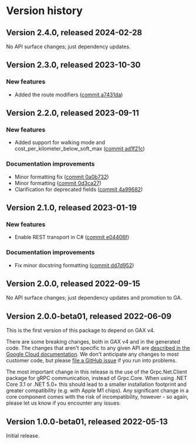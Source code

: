 # Version history

## Version 2.4.0, released 2024-02-28

No API surface changes; just dependency updates.

## Version 2.3.0, released 2023-10-30

### New features

- Added the route modifiers ([commit a7431da](https://github.com/googleapis/google-cloud-dotnet/commit/a7431dad485ead7d2e60dbcd4cff258d0898611f))

## Version 2.2.0, released 2023-09-11

### New features

- Added support for walking mode and cost_per_kilometer_below_soft_max ([commit ad1f21c](https://github.com/googleapis/google-cloud-dotnet/commit/ad1f21c26a890aa20f68e8521b2746a8427996cb))

### Documentation improvements

- Minor formatting fix ([commit 0a0b732](https://github.com/googleapis/google-cloud-dotnet/commit/0a0b732a4e07f18f70085b524af978cbf79a2a57))
- Minor formatting ([commit 0d3ca27](https://github.com/googleapis/google-cloud-dotnet/commit/0d3ca27514dd40c9f0325692508c991b3eeeb350))
- Clarification for deprecated fields ([commit 4a99682](https://github.com/googleapis/google-cloud-dotnet/commit/4a99682d647b486f3eca9154452779a693565f16))

## Version 2.1.0, released 2023-01-19

### New features

- Enable REST transport in C# ([commit e04406f](https://github.com/googleapis/google-cloud-dotnet/commit/e04406fbc8700134ab6955e5244a5f2924a16a0a))

### Documentation improvements

- Fix minor docstring formatting ([commit dd7d952](https://github.com/googleapis/google-cloud-dotnet/commit/dd7d952d23d4fb91815edcbca9f15e6462158b23))

## Version 2.0.0, released 2022-09-15

No API surface changes; just dependency updates and promotion to GA.

## Version 2.0.0-beta01, released 2022-06-09

This is the first version of this package to depend on GAX v4.

There are some breaking changes, both in GAX v4 and in the generated
code. The changes that aren't specific to any given API are [described in the Google Cloud
documentation](https://cloud.google.com/dotnet/docs/reference/help/breaking-gax4).
We don't anticipate any changes to most customer code, but please [file a
GitHub issue](https://github.com/googleapis/google-cloud-dotnet/issues/new/choose)
if you run into problems.

The most important change in this release is the use of the Grpc.Net.Client package
for gRPC communication, instead of Grpc.Core. When using .NET Core 3.1 or .NET 5.0+
this should lead to a smaller installation footprint and greater compatibility (e.g.
with Apple M1 chips). Any significant change in a core component comes with the risk
of incompatibility, however - so again, please let us know if you encounter any
issues.

## Version 1.0.0-beta01, released 2022-05-13

Initial release.
